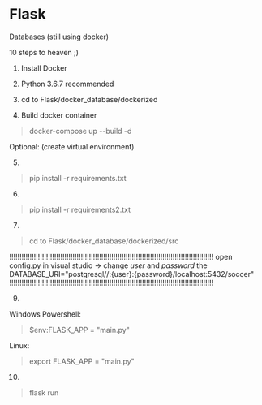 # Flask
Databases (still using docker)


10 steps to heaven ;)


1. Install Docker

2. Python 3.6.7 recommended

3. cd to Flask/docker_database/dockerized

4. Build docker container
> docker-compose up --build -d

Optional: (create virtual environment)

5. 
> pip install -r requirements.txt

6.
> pip install -r requirements2.txt

7. 
> cd to Flask/docker_database/dockerized/src

!!!!!!!!!!!!!!!!!!!!!!!!!!!!!!!!!!!!!!!!!!!!!!!!!!!!!!!!!!!!!!!!!!!!!!!!!!!!!!!!!!!!!!!!!!!!!!!!!!!!
open config.py in visual studio -> 
change *user* and *password* the DATABASE_URI="postgresql//:{user}:{password}/localhost:5432/soccer"
!!!!!!!!!!!!!!!!!!!!!!!!!!!!!!!!!!!!!!!!!!!!!!!!!!!!!!!!!!!!!!!!!!!!!!!!!!!!!!!!!!!!!!!!!!!!!!!!!!!!

9. 
Windows Powershell: 
> $env:FLASK_APP = "main.py" 

Linux: 
> export FLASK_APP = "main.py"

10.
> flask run
